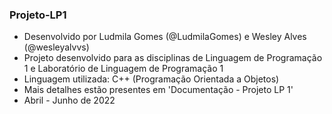 ### Projeto-LP1
 - Desenvolvido por Ludmila Gomes (@LudmilaGomes) e Wesley Alves (@wesleyalvvs)
 - Projeto desenvolvido para as disciplinas de Linguagem de Programação 1 e Laboratório de Linguagem de Programação 1
 - Linguagem utilizada: C++ (Programação Orientada a Objetos)
 - Mais detalhes estão presentes em 'Documentação - Projeto LP 1'
 - Abril - Junho de 2022
